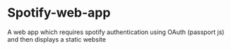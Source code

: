 # Spotify-web-app
A  web app which requires spotify authentication using OAuth (passport js) and then displays a static website
